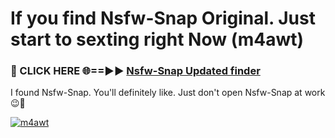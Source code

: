 # If you find Nsfw-Snap Original. Just start to sexting right Now (m4awt)

<h3>🔴 CLICK HERE 🌐==►► <a href="https://tinyurl.com/mtbk5fxa" rel="nofollow">Nsfw-Snap Updated finder</a></h3>

I found Nsfw-Snap. You'll definitely like. Just don't open Nsfw-Snap at work 😉💬

[![m4awt](https://i.imgur.com/Q8WKrnY.jpeg)](https://tinyurl.com/mtbk5fxa)
